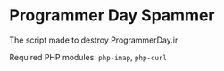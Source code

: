 # Programmer Day Spammer
The script made to destroy ProgrammerDay.ir

Required PHP modules: `php-imap`, `php-curl`
